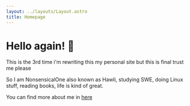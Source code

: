 ```yaml
---
layout: ../layouts/Layout.astro
title: Homepage
---
```


# Hello again! 👋

This is the 3rd time i'm rewriting this my personal site but this is final trust me please

So I am NonsensicalOne also known as Hawli, studying SWE, doing Linux stuff, reading books, life is kind of great.

You can find more about me in [here](/about)